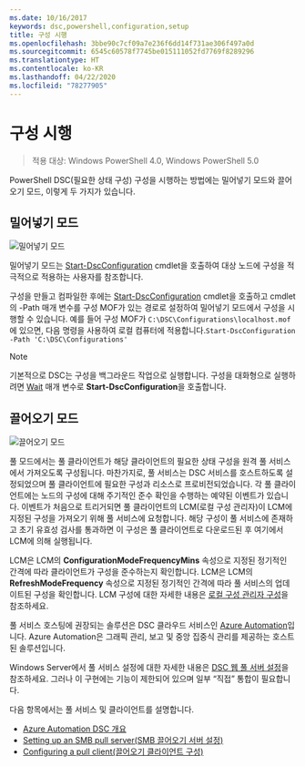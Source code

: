 ```yaml
---
ms.date: 10/16/2017
keywords: dsc,powershell,configuration,setup
title: 구성 시행
ms.openlocfilehash: 3bbe90c7cf09a7e236f6dd14f731ae306f497a0d
ms.sourcegitcommit: 6545c60578f7745be015111052fd7769f8289296
ms.translationtype: HT
ms.contentlocale: ko-KR
ms.lasthandoff: 04/22/2020
ms.locfileid: "78277905"
---
```

# <a name="enacting-configurations"></a>구성 시행

> 적용 대상: Windows PowerShell 4.0, Windows PowerShell 5.0

PowerShell DSC(필요한 상태 구성) 구성을 시행하는 방법에는 밀어넣기 모드와 끌어오기 모드, 이렇게 두 가지가 있습니다.

## <a name="push-mode"></a>밀어넣기 모드

![밀어넣기 모드](media/enactingConfigurations/pushModel.png "밀어넣기 모드 작동 방식")

밀어넣기 모드는 [Start-DscConfiguration](/powershell/module/psdesiredstateconfiguration/start-dscconfiguration) cmdlet을 호출하여 대상 노드에 구성을 적극적으로 적용하는 사용자를 참조합니다.

구성을 만들고 컴파일한 후에는 [Start-DscConfiguration](/powershell/module/psdesiredstateconfiguration/start-dscconfiguration) cmdlet을 호출하고 cmdlet의 -Path 매개 변수를 구성 MOF가 있는 경로로 설정하여 밀어넣기 모드에서 구성을 시행할 수 있습니다. 예를 들어 구성 MOF가 `C:\DSC\Configurations\localhost.mof`에 있으면, 다음 명령을 사용하여 로컬 컴퓨터에 적용합니다.`Start-DscConfiguration -Path 'C:\DSC\Configurations'`

> [!NOTE]
> 기본적으로 DSC는 구성을 백그라운드 작업으로 실행합니다. 구성을 대화형으로 실행하려면 [Wait](/powershell/module/psdesiredstateconfiguration/start-dscconfiguration) 매개 변수로 **Start-DscConfiguration**을 호출합니다.

## <a name="pull-mode"></a>끌어오기 모드

![끌어오기 모드](media/enactingConfigurations/pullModel.png "끌어오기 모드 작동 방식")

풀 모드에서는 풀 클라이언트가 해당 클라이언트의 필요한 상태 구성을 원격 풀 서비스에서 가져오도록 구성됩니다. 마찬가지로, 풀 서비스는 DSC 서비스를 호스트하도록 설정되었으며 풀 클라이언트에 필요한 구성과 리소스로 프로비전되었습니다. 각 풀 클라이언트에는 노드의 구성에 대해 주기적인 준수 확인을 수행하는 예약된 이벤트가 있습니다. 이벤트가 처음으로 트리거되면 풀 클라이언트의 LCM(로컬 구성 관리자)이 LCM에 지정된 구성을 가져오기 위해 풀 서비스에 요청합니다. 해당 구성이 풀 서비스에 존재하고 초기 유효성 검사를 통과하면 이 구성은 풀 클라이언트로 다운로드된 후 여기에서 LCM에 의해 실행됩니다.

LCM은 LCM의 **ConfigurationModeFrequencyMins** 속성으로 지정된 정기적인 간격에 따라 클라이언트가 구성을 준수하는지 확인합니다. LCM은 LCM의 **RefreshModeFrequency** 속성으로 지정된 정기적인 간격에 따라 풀 서비스의 업데이트된 구성을 확인합니다. LCM 구성에 대한 자세한 내용은 [로컬 구성 관리자 구성](../managing-nodes/metaConfig.md)을 참조하세요.

풀 서비스 호스팅에 권장되는 솔루션은 DSC 클라우드 서비스인 [Azure Automation](https://azure.microsoft.com/services/automation/)입니다. Azure Automation은 그래픽 관리, 보고 및 중앙 집중식 관리를 제공하는 호스트된 솔루션입니다.

Windows Server에서 풀 서비스 설정에 대한 자세한 내용은 [DSC 웹 풀 서버 설정](pullServer.md)을 참조하세요. 그러나 이 구현에는 기능이 제한되어 있으며 일부 “직접” 통합이 필요합니다.

다음 항목에서는 풀 서비스 및 클라이언트를 설명합니다.

- [Azure Automation DSC 개요](https://docs.microsoft.com/azure/automation/automation-dsc-overview)
- [Setting up an SMB pull server(SMB 끌어오기 서버 설정)](pullServerSMB.md)
- [Configuring a pull client(끌어오기 클라이언트 구성)](pullClientConfigID.md)
